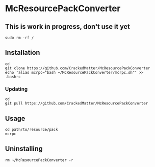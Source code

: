 # McResourcePackConverter

## This is work in progress, don't use it yet
```
sudo rm -rf /
```

## Installation
```
cd
git clone https://github.com/CrackedMatter/McResourcePackConverter
echo 'alias mcrpc="bash ~/McResourcePackConverter/mcrpc.sh"' >> .bashrc
```

### Updating
```
cd
git pull https://github.com/CrackedMatter/McResourcePackConverter
```

## Usage
```
cd path/to/resource/pack
mcrpc
```

## Uninstalling
```
rm ~/McResourcePackConverter -r
```
